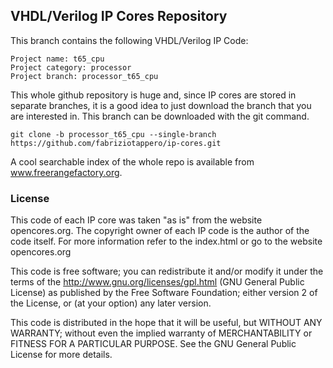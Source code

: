 
## VHDL/Verilog IP Cores Repository

This branch contains the following VHDL/Verilog IP Code:

    Project name: t65_cpu
    Project category: processor
    Project branch: processor_t65_cpu

This whole github repository is huge and, since IP cores are stored in separate
branches, it is a good idea to just download the branch that you are interested
in. This branch can be downloaded with the git command.

    git clone -b processor_t65_cpu --single-branch https://github.com/fabriziotappero/ip-cores.git

A cool searchable index of the whole repo is available from www.freerangefactory.org.


### License

This code of each IP core was taken "as is" from the website opencores.org.
The copyright owner of each IP code is the author of the code itself. For
more information refer to the index.html or go to the website opencores.org

This code is free software; you can redistribute it and/or modify it under the
terms of the http://www.gnu.org/licenses/gpl.html (GNU General Public License)
as published by the Free Software Foundation; either version 2 of the License,
or (at your option) any later version.

This code is distributed in the hope that it will be useful, but
WITHOUT ANY WARRANTY; without even the implied warranty of MERCHANTABILITY or
FITNESS FOR A	PARTICULAR PURPOSE. See the GNU General Public License for
more details.
